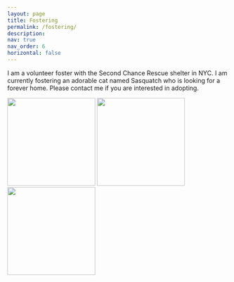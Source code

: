 ```yaml
---
layout: page
title: Fostering
permalink: /fostering/
description:
nav: true
nav_order: 6
horizontal: false
---
```


I am a volunteer foster with the Second Chance Rescue shelter in NYC. I am currently fostering an adorable cat named Sasquatch who is looking for a forever home. Please contact me if you are interested in adopting.

<img src="/mariam-avagyan-site/assets/img/fostering/cat1.webp" alt="" width="200px"/>
<img src="/mariam-avagyan-site/assets/img/fostering/cat2.webp" alt="" width="200px"/>
<img src="/mariam-avagyan-site/assets/img/fostering/cat3.webp" alt="" width="200px"/>

